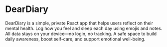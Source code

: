 # DearDiary
DearDiary is a simple, private React app that helps users reflect on their mental health. Log how you feel and sleep each day using emojis and notes. All data stays on your device—no login, no tracking. A safe space to build daily awareness, boost self-care, and support emotional well-being.
